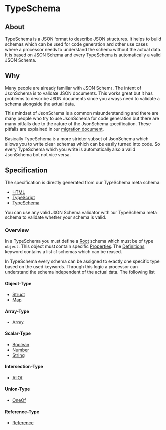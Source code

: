 # TypeSchema

## About

TypeSchema is a JSON format to describe JSON structures. It helps to build
schemas which can be used for code generation and other use cases where a
processor needs to understand the schema without the actual data. It is based
on JSON Schema and every TypeSchema is automatically a valid JSON Schema.

## Why

Many people are already familiar with JSON Schema. The intent of JsonSchema is
to validate JSON documents. This works great but it has problems to describe
JSON documents since you always need to validate a schema alongside the actual
data.

This mindset of JsonSchema is a common misunderstanding and there are many
people who try to use JsonSchema for code generation but there are many pitfalls
due to the nature of the JsonSchema specification. These pitfalls are explained
in our [migration document](migration.md). 

Basically TypeSchema is a more stricter subset of JsonSchema which allows you to
write clean schemas which can be easily turned into code. So every TypeSchema
which you write is automatically also a valid JsonSchema bot not vice versa.

## Specification

The specification is directly generated from our TypeSchema meta schema:

* [HTML](https://chriskapp.github.io/typeschema/schema/schema.htm)
* [TypeScript](https://chriskapp.github.io/typeschema/schema/schema.ts)
* [TypeSchema](https://chriskapp.github.io/typeschema/schema/schema.json)

You can use any valid JSON Schema validator with our TypeSchema meta schema to
validate whether your schema is valid.

### Overview

In a TypeSchema you must define a [Root](https://chriskapp.github.io/typeschema/schema/schema.htm#TypeSchema)
schema which must be of type `object`. This object must contain specific
[Properties](https://chriskapp.github.io/typeschema/schema/schema.htm#Properties).
The [Definitions](https://chriskapp.github.io/typeschema/schema/schema.htm#Definitions)
keyword contains a list of schemas which can be reused.

In TypeSchema every schema can be assigned to exactly one specific type based on
the used keywords. Through this logic a processor can understand the schema
independent of the actual data. The following list

#### Object-Type
* [Struct](https://chriskapp.github.io/typeschema/schema/schema.htm#StructProperties)
* [Map](https://chriskapp.github.io/typeschema/schema/schema.htm#MapProperties)

#### Array-Type
* [Array](https://chriskapp.github.io/typeschema/schema/schema.htm#ArrayProperties)

#### Scalar-Type
* [Boolean](https://chriskapp.github.io/typeschema/schema/schema.htm#BooleanProperties)
* [Number](https://chriskapp.github.io/typeschema/schema/schema.htm#NumberProperties)
* [String](https://chriskapp.github.io/typeschema/schema/schema.htm#StringProperties)

#### Intersection-Type
* [AllOf](https://chriskapp.github.io/typeschema/schema/schema.htm#AllOfProperties)

#### Union-Type
* [OneOf](https://chriskapp.github.io/typeschema/schema/schema.htm#OneOfProperties)

#### Reference-Type
* [Reference](https://chriskapp.github.io/typeschema/schema/schema.htm#ReferenceType)
